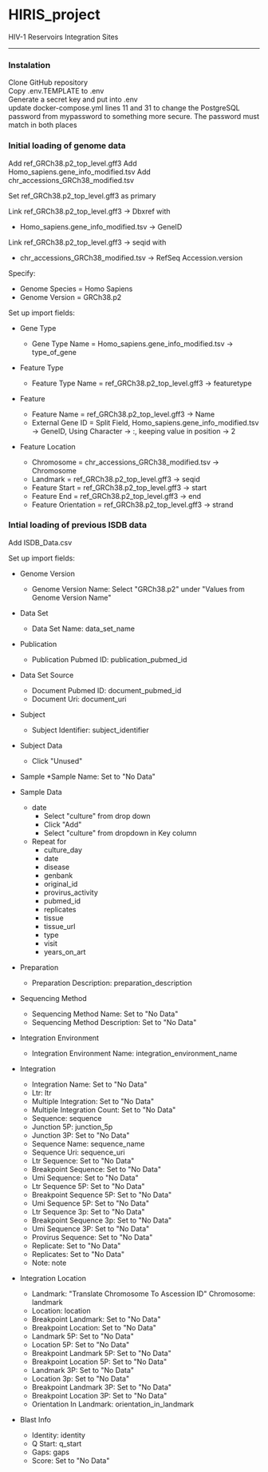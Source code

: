 # HIRIS_project
HIV-1 Reservoirs Integration Sites 

---

### Instalation

Clone GitHub repository  
Copy .env.TEMPLATE to .env  
Generate a secret key and put into .env  
update docker-compose.yml lines 11 and 31 to change the PostgreSQL password from mypassword to something more secure.  The password must match in both places  

### Initial loading of genome data
Add ref_GRCh38.p2_top_level.gff3
Add Homo_sapiens.gene_info_modified.tsv
Add chr_accessions_GRCh38_modified.tsv

Set ref_GRCh38.p2_top_level.gff3 as primary

Link ref_GRCh38.p2_top_level.gff3 -> Dbxref with 
* Homo_sapiens.gene_info_modified.tsv -> GeneID

Link ref_GRCh38.p2_top_level.gff3 -> seqid with
* chr_accessions_GRCh38_modified.tsv -> RefSeq Accession.version

Specify:
* Genome Species = Homo Sapiens
* Genome Version = GRCh38.p2

Set up import fields:
* Gene Type
    * Gene Type Name = Homo_sapiens.gene_info_modified.tsv -> type_of_gene

* Feature Type
    * Feature Type Name = ref_GRCh38.p2_top_level.gff3 -> featuretype

* Feature
    * Feature Name = ref_GRCh38.p2_top_level.gff3 -> Name
    * External Gene ID = Split Field, Homo_sapiens.gene_info_modified.tsv -> GeneID, Using Character -> :, keeping  value in position -> 2

* Feature Location
    * Chromosome = chr_accessions_GRCh38_modified.tsv -> Chromosome
    * Landmark = ref_GRCh38.p2_top_level.gff3 -> seqid
    * Feature Start = ref_GRCh38.p2_top_level.gff3 -> start
    * Feature End = ref_GRCh38.p2_top_level.gff3 -> end
    * Feature Orientation = ref_GRCh38.p2_top_level.gff3 -> strand

### Intial loading of previous ISDB data
Add ISDB_Data.csv

Set up import fields:
* Genome Version
    * Genome Version Name: Select "GRCh38.p2" under "Values from Genome Version Name"

* Data Set
    * Data Set Name: data_set_name

* Publication
    * Publication Pubmed ID: publication_pubmed_id

* Data Set Source
    * Document Pubmed ID: document_pubmed_id
    * Document Uri: document_uri

* Subject
    * Subject Identifier: subject_identifier

* Subject Data
    * Click "Unused"

* Sample
    *Sample Name: Set to "No Data"

* Sample Data
    * date
        * Select "culture" from drop down
        * Click "Add"
        * Select "culture" from dropdown in Key column
    * Repeat for
        * culture_day
        * date
        * disease
        * genbank
        * original_id
        * provirus_activity
        * pubmed_id
        * replicates
        * tissue
        * tissue_url
        * type
        * visit
        * years_on_art

* Preparation
    * Preparation Description: preparation_description

* Sequencing Method
    * Sequencing Method Name: Set to "No Data"
    * Sequencing Method Description: Set to "No Data"

* Integration Environment
    * Integration Environment Name: integration_environment_name

* Integration
    * Integration Name: Set to "No Data"
    * Ltr: ltr
    * Multiple Integration: Set to "No Data"
    * Multiple Integration Count: Set to "No Data"
    * Sequence: sequence
    * Junction 5P: junction_5p
    * Junction 3P: Set to "No Data"
    * Sequence Name: sequence_name
    * Sequence Uri: sequence_uri
    * Ltr Sequence: Set to "No Data"
    * Breakpoint Sequence: Set to "No Data"
    * Umi Sequence: Set to "No Data"
    * Ltr Sequence 5P: Set to "No Data"
    * Breakpoint Sequence 5P: Set to "No Data"
    * Umi Sequence 5P: Set to "No Data"
    * Ltr Sequence 3p: Set to "No Data"
    * Breakpoint Sequence 3p: Set to "No Data"
    * Umi Sequence 3P: Set to "No Data"
    * Provirus Sequence: Set to "No Data"
    * Replicate: Set to "No Data"
    * Replicates: Set to "No Data"
    * Note: note

* Integration Location
    * Landmark: "Translate Chromosome To Ascession ID" Chromosome: landmark
    * Location: location
    * Breakpoint Landmark: Set to "No Data"
    * Breakpoint Location: Set to "No Data"
    * Landmark 5P: Set to "No Data"
    * Location 5P: Set to "No Data"
    * Breakpoint Landmark 5P: Set to "No Data"
    * Breakpoint Location 5P: Set to "No Data"
    * Landmark 3P: Set to "No Data"
    * Location 3p: Set to "No Data"
    * Breakpoint Landmark 3P: Set to "No Data"
    * Breakpoint Location 3P: Set to "No Data"
    * Orientation In Landmark: orientation_in_landmark

* Blast Info
    * Identity: identity
    * Q Start: q_start
    * Gaps: gaps
    * Score: Set to "No Data"